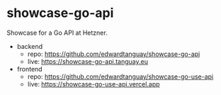 # showcase-go-api

Showcase for a Go API at Hetzner.

- backend
	- repo: https://github.com/edwardtanguay/showcase-go-api
	- live: https://showcase-go-api.tanguay.eu
- frontend 
	- repo: https://github.com/edwardtanguay/showcase-go-use-api
	- live: https://showcase-go-use-api.vercel.app
